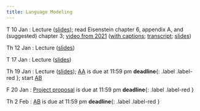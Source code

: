 ```yaml
---
title: Language Modeling
---
```


T 10 Jan
: Lecture  ([slides](../assets/slides/lm.pdf)); read Eisenstein chapter 6, appendix A, and (suggested) chapter 3; [video from 2021](https://drive.google.com/file/d/1cK43rSzH491oI9NIrLlDAeP8P2F7LXTJ/view?usp=sharing) ([with captions](https://drive.google.com/file/d/17_YfmZPma6AwwjA5wuUSVzJjL6Nblcf1/view?usp=sharing); [transcript](https://drive.google.com/file/d/1hweCGRWzlIYqvN1uINPICtZp46KpOY1s/view?usp=sharing); [slides](https://drive.google.com/file/d/15xk-qyd3DFBLBYlTBDegfuZJKElJxuk4/view?usp=sharing)) 

Th 12 Jan
: Lecture ([slides](../assets/slides/lm.pdf))

T 17 Jan
: Lecture ([slides](../assets/slides/lm.pdf))

Th 19 Jan
: Lecture ([slides](../assets/slides/lm.pdf)); [AA](../assets/docs/AA.pdf) is due at 11:59 pm **deadline**{: .label .label-red }; start [AB](../assets/docs/AB.pdf) 

F 20 Jan
: [Project proposal](../assets/docs/project-517.pdf) is due at 11:59 pm  **deadline**{: .label .label-red }

Th 2 Feb
: [AB](../assets/docs/AB.pdf) is due at 11:59 pm **deadline**{: .label .label-red }
